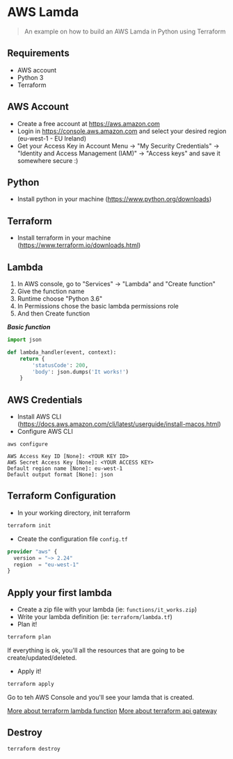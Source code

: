 # AWS Lamda
> An example on how to build an AWS Lamda in Python using Terraform

## Requirements
- AWS account
- Python 3
- Terraform

## AWS Account
- Create a free account at https://aws.amazon.com
- Login in https://console.aws.amazon.com and select your desired region (eu-west-1 - EU Ireland)
- Get your Access Key in Account Menu -> "My Security Credentials" -> "Identity and Access Management (IAM)" -> "Access keys" and save it somewhere secure :)

## Python
- Install python in your machine (https://www.python.org/downloads)

## Terraform
- Install terraform in your machine (https://www.terraform.io/downloads.html)

## Lambda
1. In AWS console, go to "Services" -> "Lambda" and "Create function"
2. Give the function name
3. Runtime choose "Python 3.6"
4. In Permissions chose the basic lambda permissions role
5. And then Create function

***Basic function***
```python
import json

def lambda_handler(event, context):
    return {
        'statusCode': 200,
        'body': json.dumps('It works!')
    }
```

## AWS Credentials
- Install AWS CLI (https://docs.aws.amazon.com/cli/latest/userguide/install-macos.html)
- Configure AWS CLI

```
aws configure
```

```
AWS Access Key ID [None]: <YOUR KEY ID>
AWS Secret Access Key [None]: <YOUR ACCESS KEY>
Default region name [None]: eu-west-1
Default output format [None]: json
```

## Terraform Configuration
- In your working directory, init terraform
```bash
terraform init
```
- Create the configuration file `config.tf`
```terraform
provider "aws" {
  version = "~> 2.24"
  region  = "eu-west-1"
}
```

## Apply your first lambda
- Create a zip file with your lambda (ie: `functions/it_works.zip`)
- Write your lambda definition (ie: `terraform/lambda.tf`)
- Plan it!
```bash
terraform plan
```
If everything is ok, you'll all the resources that are going to be create/updated/deleted.
- Apply it!
```bash
terraform apply
```
Go to teh AWS Console and you'll see your lamda that is created.

[More about terraform lambda function](https://www.terraform.io/docs/providers/aws/r/lambda_function.html)
[More about terraform api gateway](https://www.terraform.io/docs/providers/aws/r/api_gateway_rest_api.html)

## Destroy
```bash
terraform destroy
```
